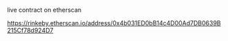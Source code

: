 live contract on etherscan 

https://rinkeby.etherscan.io/address/0x4b031ED0bB14c4D00Ad7DB0639B215Cf78d924D7
